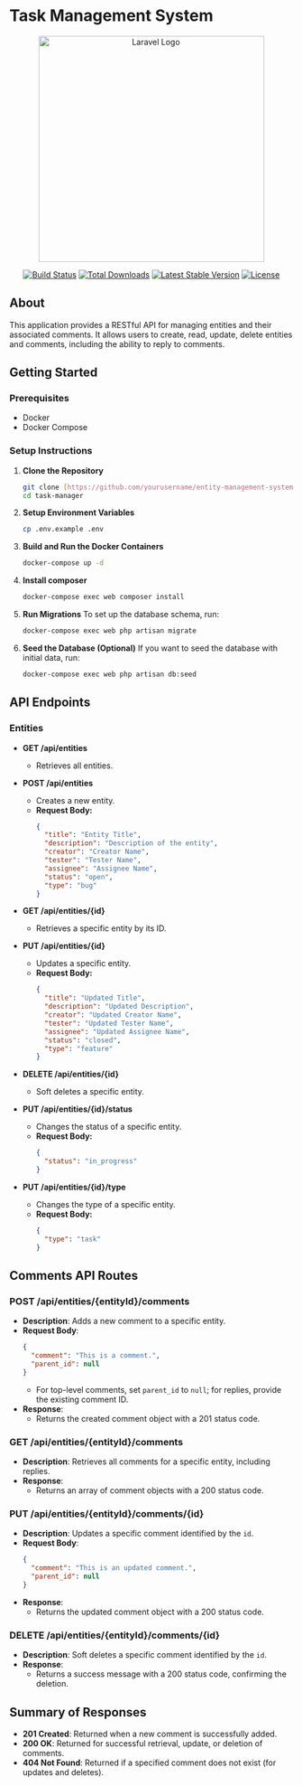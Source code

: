 # Task Management System

<p align="center"><a href="https://laravel.com" target="_blank"><img src="https://raw.githubusercontent.com/laravel/art/master/logo-lockup/5%20SVG/2%20CMYK/1%20Full%20Color/laravel-logolockup-cmyk-red.svg" width="400" alt="Laravel Logo"></a></p>

<p align="center">
<a href="https://github.com/laravel/framework/actions"><img src="https://github.com/laravel/framework/workflows/tests/badge.svg" alt="Build Status"></a>
<a href="https://packagist.org/packages/laravel/framework"><img src="https://img.shields.io/packagist/dt/laravel/framework" alt="Total Downloads"></a>
<a href="https://packagist.org/packages/laravel/framework"><img src="https://img.shields.io/packagist/v/laravel/framework" alt="Latest Stable Version"></a>
<a href="https://packagist.org/packages/laravel/framework"><img src="https://img.shields.io/packagist/l/laravel/framework" alt="License"></a>
</p>

## About

This application provides a RESTful API for managing entities and their associated comments. It allows users to create, read, update, delete entities and comments, including the ability to reply to comments.

## Getting Started

### Prerequisites

- Docker
- Docker Compose

### Setup Instructions

1. **Clone the Repository**

   ```bash
   git clone [https://github.com/yourusername/entity-management-system.git](https://github.com/Edgaras318/task-manager.git)
   cd task-manager

2. **Setup Environment Variables**

   ```bash
   cp .env.example .env

3. **Build and Run the Docker Containers**

   ```bash
   docker-compose up -d

4. **Install composer**

   ```bash
   docker-compose exec web composer install

5. **Run Migrations**
   To set up the database schema, run:
   ```bash
   docker-compose exec web php artisan migrate

6. **Seed the Database (Optional)**
   If you want to seed the database with initial data, run:
   ```bash
   docker-compose exec web php artisan db:seed

## API Endpoints

### Entities

- **GET /api/entities**
    - Retrieves all entities.

- **POST /api/entities**
    - Creates a new entity.
    - **Request Body:**
      ```json
      {
        "title": "Entity Title",
        "description": "Description of the entity",
        "creator": "Creator Name",
        "tester": "Tester Name",
        "assignee": "Assignee Name",
        "status": "open",
        "type": "bug"
      }
      ```

- **GET /api/entities/{id}**
    - Retrieves a specific entity by its ID.

- **PUT /api/entities/{id}**
    - Updates a specific entity.
    - **Request Body:**
      ```json
      {
        "title": "Updated Title",
        "description": "Updated Description",
        "creator": "Updated Creator Name",
        "tester": "Updated Tester Name",
        "assignee": "Updated Assignee Name",
        "status": "closed",
        "type": "feature"
      }
      ```

- **DELETE /api/entities/{id}**
    - Soft deletes a specific entity.

- **PUT /api/entities/{id}/status**
    - Changes the status of a specific entity.
    - **Request Body:**
      ```json
      {
        "status": "in_progress"
      }
      ```

- **PUT /api/entities/{id}/type**
    - Changes the type of a specific entity.
    - **Request Body:**
      ```json
      {
        "type": "task"
      }
      ```

## Comments API Routes

### **POST /api/entities/{entityId}/comments**
- **Description**: Adds a new comment to a specific entity.
- **Request Body**:
    ```json
    {
      "comment": "This is a comment.",
      "parent_id": null 
    }
    ```
    - For top-level comments, set `parent_id` to `null`; for replies, provide the existing comment ID.
- **Response**:
    - Returns the created comment object with a 201 status code.

### **GET /api/entities/{entityId}/comments**
- **Description**: Retrieves all comments for a specific entity, including replies.
- **Response**:
    - Returns an array of comment objects with a 200 status code.

### **PUT /api/entities/{entityId}/comments/{id}**
- **Description**: Updates a specific comment identified by the `id`.
- **Request Body**:
    ```json
    {
      "comment": "This is an updated comment.",
      "parent_id": null 
    }
    ```
- **Response**:
    - Returns the updated comment object with a 200 status code.

### **DELETE /api/entities/{entityId}/comments/{id}**
- **Description**: Soft deletes a specific comment identified by the `id`.
- **Response**:
    - Returns a success message with a 200 status code, confirming the deletion.

## Summary of Responses
- **201 Created**: Returned when a new comment is successfully added.
- **200 OK**: Returned for successful retrieval, update, or deletion of comments.
- **404 Not Found**: Returned if a specified comment does not exist (for updates and deletes).
